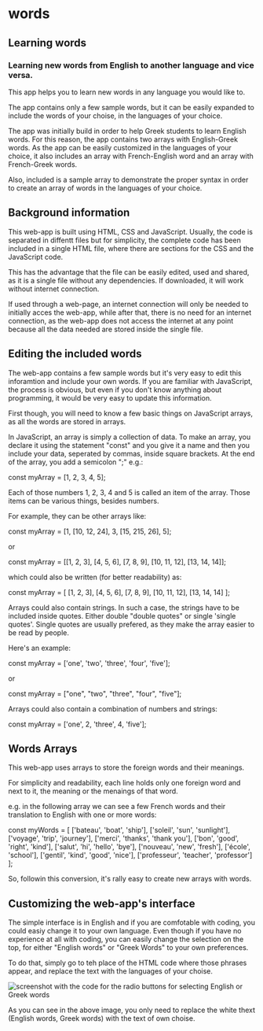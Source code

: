 # words

## Learning words

### Learning new words from English to another language and vice versa.

This app helps you to learn new words in any language you would like to.  

The app contains only a few sample words, but it can be easily expanded to include the words of your choise, in the languages of your choice.  

The app was initially build in order to help Greek students to learn English words. For this reason, the app contains two arrays with English-Greek words. As the app can be easily customized in the languages of your choice, it also includes an array with French-English word and an array with French-Greek words.

Also, included is a sample array to demonstrate the proper syntax in order to create an array of words in the languages of your choice.

## Background information

This web-app is built using HTML, CSS and JavaScript. Usually, the code is separated in diffentt files but for simplicity, the complete code has been included in a single HTML file, where there are sections for the CSS and the JavaScript code.

This has the advantage that the file can be easily edited, used and shared, as it is a single file without any dependencies. If downloaded, it will work without internet connection.

If used through a web-page, an internet connection will only be needed to initially acces the web-app, while after that, there is no need for an internet connection, as the web-app does not access the internet at any point because all the data needed are stored inside the single file.

## Editing the included words

The web-app contains a few sample words but it's very easy to edit this inforamtion and include your own words. If you are familiar with JavaScript, the process is obvious, but even if you don't know anything about programming, it would be very easy to update this information.  

First though, you will need to know a few basic things on JavaScript arrays, as all the words are stored in arrays.  

In JavaScript, an array is simply a collection of data. To make an array, you declare it using the statement "const" and you give it a name and then you include your data, seperated by commas, inside square brackets. At the end of the array, you add a semicolon ";" e.g.:

const myArray = [1, 2, 3, 4, 5];

Each of those numbers 1, 2, 3, 4 and 5 is called an item of the array. Those items can be various things, besides numbers.  

For example, they can be other arrays like:

const myArray = [1, [10, 12, 24], 3, [15, 215, 26], 5];

or

const myArray = [[1, 2, 3], [4, 5, 6], [7, 8, 9], [10, 11, 12], [13, 14, 14]];

which could also be written (for better readability) as:

const myArray = [
	[1, 2, 3], 
	[4, 5, 6], 
	[7, 8, 9], 
	[10, 11, 12], 
	[13, 14, 14]
];

Arrays could also contain strings. In such a case, the strings have to be included inside quotes. Either double "double quotes" or single 'single quotes'. Single quotes are usually prefered, as they make the array easier to be read by people.

Here's an example:

const myArray = ['one', 'two', 'three', 'four', 'five'];

or 

const myArray = ["one", "two", "three", "four", "five"];  


Arrays could also contain a combination of numbers and strings:

const myArray = ['one', 2, 'three', 4, 'five'];

## Words Arrays

This web-app uses arrays to store the foreign words and their meanings.

For simplicity and readability, each line holds only one foreign word and next to it, the meaning or the menaings of that word.

e.g. in the following array we can see a few French words and their translation to English with one or more words:

const myWords = [
	['bateau', 'boat', 'ship'],
	['soleil', 'sun', 'sunlight'],
	['voyage', 'trip', 'journey'],
	['merci', 'thanks', 'thank you'],
	['bon', 'good', 'right', 'kind'],
	['salut', 'hi', 'hello', 'bye'],
	['nouveau', 'new', 'fresh'],
	['école', 'school'],
	['gentil', 'kind', 'good', 'nice'],
	['professeur', 'teacher', 'professor']
];

So, followin this conversion, it's rally easy to create new arrays with words.

## Customizing the web-app's interface

The simple interface is in English and if you are comfotable with coding, you could easiy change it to your own language. Even though if you have no experience at all with coding, you can easily change the selection on the top, for either "English words" or "Greek Words" to your own preferences.

To do that, simply go to teh place of the HTML code where those phrases appear, and replace the text with the languages of your choise.

![screenshot with the code for the radio buttons for selecting English or Greek words](radio-buttons.PNG)

As you can see in the above image, you only need to replace the white thext (English words, Greek words) with the text of own choise.

